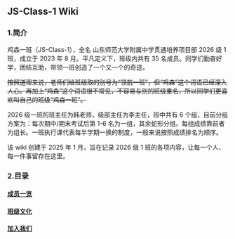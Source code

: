 ## JS-Class-1 Wiki

### 1.简介

鸡森一班（JS-Class-1），全名 山东师范大学附属中学贯通培养项目部 2026 级 1 班，成立于 2023 年 8 月。平凡定义下，班级内共有 35 名成员。同学们勤奋好学，团结互助，带领一班创造了一个又一个的奇迹。

~~按照道理来说，老师们给班级取的别号为“领航一班”，但“鸡森”这个词语已经深入人心。再加上“鸡森”这个词语很不常见，不容易与别的班级重名，所以同学们更喜欢叫自己的班级“鸡森一班”。~~

2026 级一班的班主任为韩老师，级部主任为李主任，班中共有 6 个组，目前分组方案为：每次期中/期末考试后第 1-6 名为一组，其余蛇形分组。每组成绩靠前者为组长。一班执行课代表每半学期一换的制度，一般来说按照成绩排名为顺序。

该 wiki 创建于 2025 年 1 月，旨在记录 2026 级 1 班的各项内容，让每一个人、每一件事留存在这里。

### 2.目录

#### [成员一览](https://ssfz202601.github.io/members)

#### [班级文化](https://ssfz202601.github.io/culture)

#### [加入我们](https://ssfz202601.github.io/joinus)
